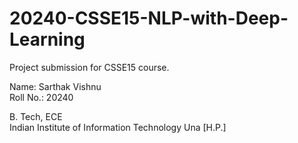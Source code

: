 # 20240-CSSE15-NLP-with-Deep-Learning
Project submission for CSSE15 course.

Name: Sarthak Vishnu  
Roll No.: 20240  

B. Tech, ECE  
Indian Institute of Information Technology Una [H.P.]
